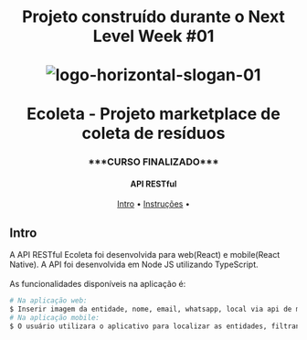 <h1 align="center">
    Projeto construído durante o Next Level Week #01
  <br>
  <br>
  <img src="https://i.ibb.co/Z2p4KXB/1-h3-Sab-Tiv6-Duw9s-Zn-DE0-Kg.jpg" alt="logo-horizontal-slogan-01" border="0">
  <br>
  <br>
  Ecoleta - Projeto marketplace de coleta de resíduos
  <br>
</h1>

<h3 align="center">***CURSO FINALIZADO***</h3>
<h4 align="center">API RESTful</h4>

<p align="center">
  <a href="#intro">Intro</a> •
  <a href="#instruções">Instruções</a> •
</p>

## Intro

A API RESTful Ecoleta foi desenvolvida para web(React) e mobile(React Native). A API foi desenvolvida em Node JS utilizando TypeScript.
<br>
<br>
As funcionalidades disponíveis na aplicação é:
```bash
# Na aplicação web:
$ Inserir imagem da entidade, nome, email, whatsapp, local via api de maps, cidade, estado e ítens de coleta.
# Na aplicação mobile:
$ O usuário utilizara o aplicativo para localizar as entidades, filtrando o estado e cidade, então pelo maps ele encontrara as entidades que atende a necessidade dele, tendo que filtrar quais resíduos ele ira descartar.
```


